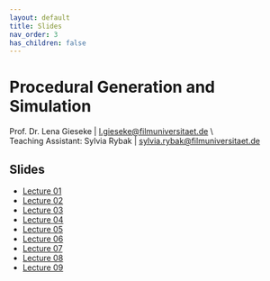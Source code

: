 ```yaml
---
layout: default
title: Slides
nav_order: 3
has_children: false
---
```



# Procedural Generation and Simulation
  
Prof. Dr. Lena Gieseke \| l.gieseke@filmuniversitaet.de \  
Teaching Assistant: Sylvia Rybak \| sylvia.rybak@filmuniversitaet.de
  
## Slides

* [Lecture 01](pgs_ss23_01_slides.html)
* [Lecture 02](pgs_ss23_02_slides.html)
* [Lecture 03](pgs_ss23_03_slides.html)
* [Lecture 04](pgs_ss23_04_slides.html)
* [Lecture 05](pgs_ss23_05_slides.html)
* [Lecture 06](pgs_ss23_06_slides.html)
* [Lecture 07](pgs_ss23_07_slides.html)
* [Lecture 08](pgs_ss23_08_slides.html) 
* [Lecture 09](pgs_ss23_09_slides.html) 
  
